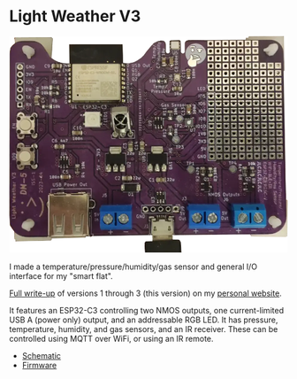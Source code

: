 # Light Weather V3

![Photo of assembled project PCB](./pictures/lightweather_photo.webp)

I made a temperature/pressure/humidity/gas sensor and general I/O interface for
my "smart flat".

[Full write-up](https://domson.dev/projects/lightweather.html) of versions 1
through 3 (this version) on my [personal website](https://domson.dev).

It features an ESP32-C3 controlling two NMOS outputs, one current-limited USB A
(power only) output, and an addressable RGB LED. It has pressure, temperature,
humidity, and gas sensors, and an IR receiver. These can be controlled using
MQTT over WiFi, or using an IR remote.

- [Schematic](./pictures/lightweather_schematic.pdf)
- [Firmware](./firmware/)


